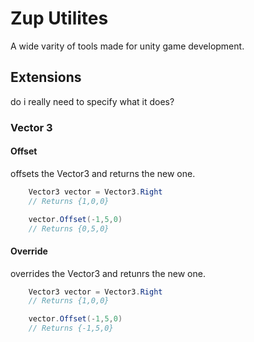 # Zup Utilites
A wide varity of tools made for unity game development.

## Extensions
do i really need to specify what it does?
### Vector 3
#### Offset
offsets the Vector3 and returns the new one.
```cs
    Vector3 vector = Vector3.Right
    // Returns {1,0,0}

    vector.Offset(-1,5,0)
    // Returns {0,5,0}
```
#### Override
overrides the Vector3 and retunrs the new one.
```cs
    Vector3 vector = Vector3.Right
    // Returns {1,0,0}

    vector.Offset(-1,5,0)
    // Returns {-1,5,0}
```